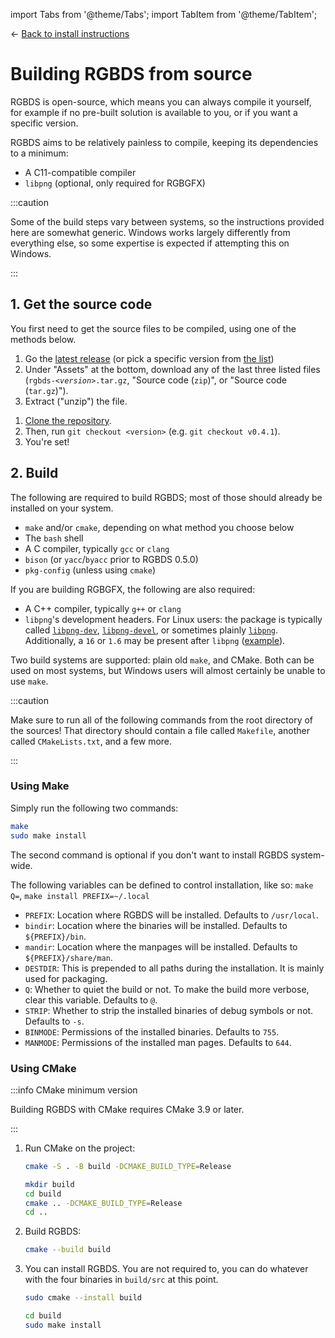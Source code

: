 
import Tabs from '@theme/Tabs';
import TabItem from '@theme/TabItem';

<hgroup>

← [Back to install instructions](/install)

# Building RGBDS from source

</hgroup>

RGBDS is open-source, which means you can always compile it yourself, for example if no pre-built solution is available to you, or if you want a specific version.

RGBDS aims to be relatively painless to compile, keeping its dependencies to a minimum:
- A C11-compatible compiler
- `libpng` (optional, only required for RGBGFX)

:::caution

Some of the build steps vary between systems, so the instructions provided here are somewhat generic.
Windows works largely differently from everything else, so some expertise is expected if attempting this on Windows.

:::

## 1. Get the source code

You first need to get the source files to be compiled, using one of the methods below.

<Tabs>
<TabItem value="snapshot" label="Downloading source snapshots">

1. Go the [latest release](https://github.com/gbdev/rgbds/releases/latest) (or pick a specific version from [the list](https://github.com/gbdev/rgbds/releases))
2. Under "Assets" at the bottom, download any of the last three listed files (<code>rgbds-<var>&lt;version&gt;</var>.tar.gz</code>, "Source code (`zip`)", or "Source code (`tar.gz`)").
3. Extract ("unzip") the file.

</TabItem>
<TabItem value="git" label="Using Git">

1. [Clone the repository](https://docs.github.com/en/github/creating-cloning-and-archiving-repositories/cloning-a-repository).
2. Then, run `git checkout <version>` (e.g. `git checkout v0.4.1`).
3. You're set!

</TabItem>
</Tabs>

## 2. Build

The following are required to build RGBDS; most of those should already be installed on your system.

 - `make` and/or `cmake`, depending on what method you choose below
 - The `bash` shell
 - A C compiler, typically `gcc` or `clang`
 - `bison` (or `yacc`/`byacc` prior to RGBDS 0.5.0)
 - `pkg-config` (unless using `cmake`)

If you are building RGBGFX, the following are also required:

 - A C++ compiler, typically `g++` or `clang`
 - `libpng`'s development headers. For Linux users: the package is typically called [`libpng-dev`](https://packages.ubuntu.com/focal/libpng-dev), [`libpng-devel`](https://software.opensuse.org/package/libpng16-devel-64bit), or sometimes plainly [`libpng`](https://www.archlinux.org/packages/extra/x86_64/libpng/). Additionally, a `16` or `1.6` may be present after `libpng` ([example](https://tracker.debian.org/pkg/libpng1.6)).

Two build systems are supported: plain old `make`, and CMake.
Both can be used on most systems, but Windows users will almost certainly be unable to use `make`.

:::caution

Make sure to run all of the following commands from the root directory of the sources!
That directory should contain a file called `Makefile`, another called `CMakeLists.txt`, and a few more.

:::

### Using Make

Simply run the following two commands:

```bash
make
sudo make install
```

The second command is optional if you don't want to install RGBDS system-wide.

The following variables can be defined to control installation, like so: `make Q=`, `make install PREFIX=~/.local`

 - `PREFIX`: Location where RGBDS will be installed. Defaults to `/usr/local`.
 - `bindir`: Location where the binaries will be installed. Defaults to `${PREFIX}/bin`.
 - `mandir`: Location where the manpages will be installed. Defaults to `${PREFIX}/share/man`.
 - `DESTDIR`: This is prepended to all paths during the installation. It is mainly used for packaging.
 - `Q`: Whether to quiet the build or not. To make the build more verbose, clear this variable. Defaults to `@`.
 - `STRIP`: Whether to strip the installed binaries of debug symbols or not. Defaults to `-s`.
 - `BINMODE`: Permissions of the installed binaries. Defaults to `755`.
 - `MANMODE`: Permissions of the installed man pages. Defaults to `644`.

### Using CMake

:::info CMake minimum version

Building RGBDS with CMake requires CMake 3.9 or later.

:::

1. Run CMake on the project:

   <Tabs>
   <TabItem value="3.31+" label="CMake 3.13 and later">

   ```bash
   cmake -S . -B build -DCMAKE_BUILD_TYPE=Release
   ```

   </TabItem>
   <TabItem value="3.12.4-" label="CMake 3.12.4 and earlier">

   ```bash
   mkdir build
   cd build
   cmake .. -DCMAKE_BUILD_TYPE=Release
   cd ..
   ```

   </TabItem>
   </Tabs>

2. Build RGBDS:

   ```bash
   cmake --build build
   ```

3. You can install RGBDS.
   You are not required to, you can do whatever with the four binaries in `build/src` at this point.

   <Tabs>
   <TabItem value="3.15+" label="CMake 3.15 and later">

   ```bash
   sudo cmake --install build
   ```

   </TabItem>
   <TabItem value="3.14-" label="CMake 3.14 and earlier">

   ```bash
   cd build
   sudo make install
   ```

   </TabItem>
   </Tabs>
